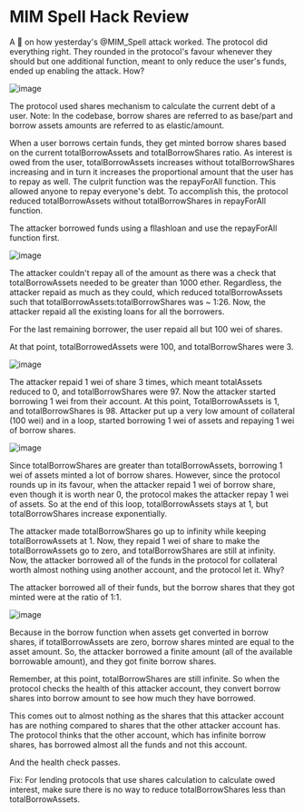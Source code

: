 # MIM Spell Hack Review

A 🧵 on how yesterday's @MIM_Spell attack worked. The protocol did everything right. They rounded in the protocol's favour whenever they should but one additional function, meant to only reduce the user's funds, ended up enabling the attack. How?

<!-- display image -->

![image](https://pbs.twimg.com/media/GFJrzsnbkAAaBMy.png)

The protocol used shares mechanism to calculate the current debt of a user. Note: In the codebase, borrow shares are referred to as base/part and borrow assets amounts are referred to as elastic/amount.

When a user borrows certain funds, they get minted borrow shares based on the current totalBorrowAssets and totalBorrowShares ratio. As interest is owed from the user, totalBorrowAssets increases without totalBorrowShares increasing and in turn it increases the proportional amount that the user has to repay as well. The culprit function was the repayForAll function. This allowed anyone to repay everyone's debt. To accomplish this, the protocol reduced totalBorrowAssets without totalBorrowShares in repayForAll function.

The attacker borrowed funds using a fllashloan and use the repayForAll function first.

<!-- display image -->

![image](https://pbs.twimg.com/media/GFJr0z3awAAAruT.jpg)

The attacker couldn't repay all of the amount as there was a check that totalBorrowAssets needed to be greater than 1000 ether. Regardless, the attacker repaid as much as they could, which reduced totalBorrowAssets such that totalBorrowAssets:totalBorrowShares was ~ 1:26.
Now, the attacker repaid all the existing loans for all the borrowers.

For the last remaining borrower, the user repaid all but 100 wei of shares.

At that point, totalBorrowedAssets were 100, and totalBorrowShares were 3.

<!-- display image -->

![image](https://pbs.twimg.com/media/GFJr1kaasAEn6PL.jpg)

The attacker repaid 1 wei of share 3 times, which meant totalAssets reduced to 0, and totalBorrowShares were 97. Now the attacker started borrowing 1 wei from their account. At this point, TotalBorrowAssets is 1, and totalBorrowShares is 98.
Attacker put up a very low amount of collateral (100 wei) and in a loop, started borrowing 1 wei of assets and repaying 1 wei of borrow shares.

<!-- display image -->

![image](https://pbs.twimg.com/media/GFJr2WAbMAA6JkN.jpg)

Since totalBorrowShares are greater than totalBorrowAssets, borrowing 1 wei of assets minted a lot of borrow shares.
However, since the protocol rounds up in its favour, when the attacker repaid 1 wei of borrow share, even though it is worth near 0, the protocol makes the attacker repay 1 wei of assets.
So at the end of this loop, totalBorrowAssets stays at 1, but totalBorrowShares increase exponentially.

The attacker made totalBorrowShares go up to infinity while keeping totalBorrowAssets at 1.
Now, they repaid 1 wei of share to make the totalBorrowAssets go to zero, and totalBorrowShares are still at infinity. Now, the attacker borrowed all of the funds in the protocol for collateral worth almost nothing using another account, and the protocol let it.
Why?

The attacker borrowed all of their funds, but the borrow shares that they got minted were at the ratio of 1:1.

<!-- display image -->

![image](https://pbs.twimg.com/media/GFJr3slaoAAY7s9.jpg)

Because in the borrow function when assets get converted in borrow shares, if totalBorrowAssets are zero, borrow shares minted are equal to the asset amount. So, the attacker borrowed a finite amount (all of the available borrowable amount), and they got finite borrow shares.

Remember, at this point, totalBorrowShares are still infinite. So when the protocol checks the health of this attacker account, they convert borrow shares into borrow amount to see how much they have borrowed.

This comes out to almost nothing as the shares that this attacker account has are nothing compared to shares that the other attacker account has. The protocol thinks that the other account, which has infinite borrow shares, has borrowed almost all the funds and not this account.

And the health check passes.

Fix: For lending protocols that use shares calculation to calculate owed interest, make sure there is no way to reduce totalBorrowShares less than totalBorrowAssets.
